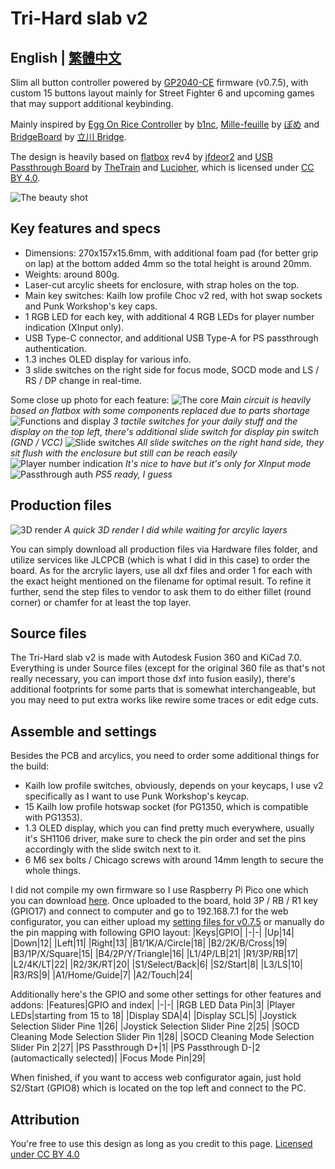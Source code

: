 # Tri-Hard slab v2
## **English | [繁體中文](README_zh-TW.md)**
Slim all button controller powered by [GP2040-CE](https://gp2040-ce.info/) firmware (v0.7.5), with custom 15 buttons layout mainly for Street Fighter 6 and upcoming games that may support additional keybinding.

Mainly inspired by [Egg On Rice Controller](https://github.com/b1nc/Egg-On-Rice-Controller) by [b1nc](https://github.com/b1nc), [Mille-feuille](https://pomegd.booth.pm/items/2685530) by [ぽめ](https://twitter.com/pomegd) and [BridgeBoard](https://bridgeshop.booth.pm/items/4869470) by [立川 Bridge](https://twitter.com/GBB_tachikawa).

The design is heavily based on [flatbox](https://github.com/jfedor2/flatbox) rev4 by [jfdeor2](https://github.com/jfedor2) and [USB Passthrough Board](https://github.com/OpenStickCommunity/Hardware/tree/main/USB%20Passthrough%20Board) by [TheTrain](https://github.com/TheTrainGoes) and [Lucipher](https://github.com/arntsonl), which is licensed under [CC BY 4.0](https://creativecommons.org/licenses/by/4.0/).

![The beauty shot](images/ths-000-main.jpg)
## Key features and specs
- Dimensions: 270x157x15.6mm, with additional foam pad (for better grip on lap) at the bottom added 4mm so the total height is around 20mm.
- Weights: around 800g.
- Laser-cut arcylic sheets for enclosure, with strap holes on the top.
- Main key switches: Kailh low profile Choc v2 red, with hot swap sockets and Punk Workshop's key caps.
- 1 RGB LED for each key, with additional 4 RGB LEDs for player number indication (XInput only).
- USB Type-C connector, and additional USB Type-A for PS passthrough authentication.
- 1.3 inches OLED display for various info.
- 3 slide switches on the right side for focus mode, SOCD mode and LS / RS / DP change in real-time.

Some close up photo for each feature:
![The core](images/ths-001-RP2040.jpg)
_Main circuit is heavily based on flatbox with some components replaced due to parts shortage_
![Functions and display](images/ths-002-menu-and-display.jpg)
_3 tactile switches for your daily stuff and the display on the top left, there's additional slide switch for display pin switch (GND / VCC)_
![Slide switches](images/ths-003-slide-switches.jpg)
_All slide switches on the right hand side, they sit flush with the enclosure but still can be reach easily_
![Player number indication](images/ths-004-player-led.jpg)
_It's nice to have but it's only for XInput mode_
![Passthrough auth](images/ths-005-PS-passthrough.jpg)
_PS5 ready, I guess_

## Production files
![3D render](images/tri-hard_slab_v2_render.png)
_A quick 3D render I did while waiting for arcylic layers_

You can simply download all production files via Hardware files folder, and utilize services like JLCPCB (which is what I did in this case) to order the board. As for the arcrylic layers, use all dxf files and order 1 for each with the exact height mentioned on the filename for optimal result.
To refine it further, send the step files to vendor to ask them to do either fillet (round corner) or chamfer for at least the top layer.

## Source files
The Tri-Hard slab v2 is made with Autodesk Fusion 360 and KiCad 7.0.
Everything is under Source files (except for the original 360 file as that's not really necessary, you can import those dxf into fusion easily), there's additional footprints for some parts that is somewhat interchangeable, but you may need to put extra works like rewire some traces or edit edge cuts.

## Assemble and settings

Besides the PCB and arcylics, you need to order some additional things for the build:
- Kailh low profile switches, obviously, depends on your keycaps, I use v2 specifically as I want to use Punk Workshop's keycap.
- 15 Kailh low profile hotswap socket (for PG1350, which is compatible with PG1353).
- 1.3 OLED display, which you can find pretty much everywhere, usually it's SH1106 driver, make sure to check the pin order and set the pins accordingly with the slide switch next to it.
- 6 M6 sex bolts / Chicago screws with around 14mm length to secure the whole things.

I did not compile my own firmware so I use Raspberry Pi Pico one which you can download [here](https://gp2040-ce.info/#/download). Once uploaded to the board, hold 3P / RB / R1 key (GPIO17) and connect to computer and go to 192.168.7.1 for the web configurator, you can either upload my [setting files for v0.7.5](Setting%20files%20for%20GP2040-CE/gp2040ce_backup_20231024164547186.gp2040) or manually do the pin mapping with following GPIO layout:
|Keys|GPIO|
|-|-|
|Up|14|
|Down|12|
|Left|11|
|Right|13|
|B1/1K/A/Circle|18|
|B2/2K/B/Cross|19|
|B3/1P/X/Square|15|
|B4/2P/Y/Triangle|16|
|L1/4P/LB|21|
|R1/3P/RB|17|
|L2/4K/LT|22|
|R2/3K/RT|20|
|S1/Select/Back|6|
|S2/Start|8|
|L3/LS|10|
|R3/RS|9|
|A1/Home/Guide|7|
|A2/Touch|24|

Additionally here's the GPIO and some other settings for other features and addons:
|Features|GPIO and index|
|-|-|
|RGB LED Data Pin|3|
|Player LEDs|starting from 15 to 18|
|Display SDA|4|
|Display SCL|5|
|Joystick Selection Slider Pine 1|26|
|Joystick Selection Slider Pine 2|25|
|SOCD Cleaning Mode Selection Slider Pin 1|28|
|SOCD Cleaning Mode Selection Slider Pin 2|27|
|PS Passthrough D+|1|
|PS Passthrough D-|2 (automactically selected)|
|Focus Mode Pin|29|

When finished, if you want to access web configurator again, just hold S2/Start (GPIO8) which is located on the top left and connect to the PC.

## Attribution
You're free to use this design as long as you credit to this page.
[Licensed under CC BY 4.0](https://creativecommons.org/licenses/by/4.0/)

